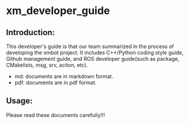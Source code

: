 # xm_developer_guide

## Introduction:

This developer's guide is that our team summarized in the process of developing the xmbot project. It includes C++/Python coding style guide, Github management guide, and ROS developer guide(such as package, CMakelists, msg, srv, aciton, etc). 

- md: documents are in markdown format.
- pdf: documents are in pdf format.

## Usage:

Please read these documents carefully!!!

